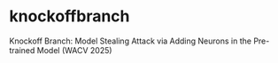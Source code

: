 # knockoffbranch
Knockoff Branch: Model Stealing Attack via Adding Neurons in the Pre-trained Model (WACV 2025)
